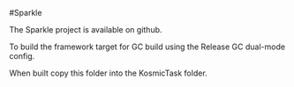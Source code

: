 #Sparkle

The Sparkle project is available on github.

To build the framework target for GC build using the Release GC dual-mode config.

When built copy this folder into the KosmicTask folder.

